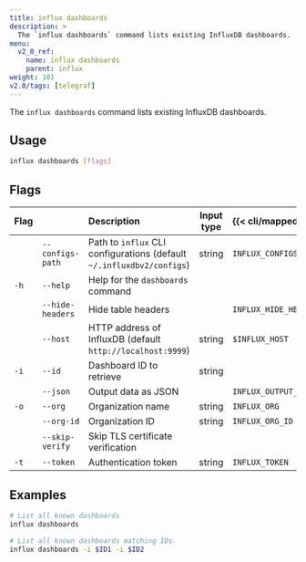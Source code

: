 ```yaml
---
title: influx dashboards
description: >
  The `influx dashboards` command lists existing InfluxDB dashboards.
menu:
  v2_0_ref:
    name: influx dashboards
    parent: influx
weight: 101
v2.0/tags: [telegraf]
---
```


The `influx dashboards` command lists existing InfluxDB dashboards.

## Usage
```sh
influx dashboards [flags]
```

## Flags
| Flag |                  | Description                                                           | Input type  | {{< cli/mapped >}}    |
|:---- |:---              |:-----------                                                           |:----------: |:------------------    |
|      | `--configs-path` | Path to `influx` CLI configurations (default `~/.influxdbv2/configs`) | string      |`INFLUX_CONFIGS_PATH`  |
| `-h` | `--help`         | Help for the `dashboards` command                                     |             |                       |
|      | `--hide-headers` | Hide table headers                                                    |             | `INFLUX_HIDE_HEADERS` |
|      | `--host`         | HTTP address of InfluxDB (default `http://localhost:9999`)            | string      | `$INFLUX_HOST`        |
| `-i` | `--id`           | Dashboard ID to retrieve                                              | string      |                       |
|      | `--json`         | Output data as JSON                                                   |             | `INFLUX_OUTPUT_JSON`  |
| `-o` | `--org`          | Organization name                                                     | string      | `INFLUX_ORG`          |
|      | `--org-id`       | Organization ID                                                       | string      | `INFLUX_ORG_ID`       |
|      | `--skip-verify`  | Skip TLS certificate verification                                     |             |                       |
| `-t` | `--token`        | Authentication token                                                  | string      | `INFLUX_TOKEN`        |

## Examples
```sh
# List all known dashboards
influx dashboards

# List all known dashboards matching IDs
influx dashboards -i $ID1 -i $ID2
```
